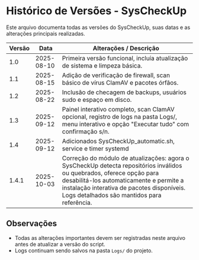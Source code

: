 # Histórico de Versões - SysCheckUp

Este arquivo documenta todas as versões do SysCheckUp, suas datas e as alterações principais realizadas.

| Versão | Data       | Alterações / Descrição |
|--------|------------|-----------------------|
| 1.0    | 2025-08-10 | Primeira versão funcional, incluía atualização de sistema e limpeza básica. |
| 1.1    | 2025-08-15 | Adição de verificação de firewall, scan básico de vírus ClamAV e pacotes órfãos. |
| 1.2    | 2025-08-22 | Inclusão de checagem de backups, usuários sudo e espaço em disco. |
| 1.3    | 2025-09-12 | Painel interativo completo, scan ClamAV opcional, registro de logs na pasta Logs/, menu interativo e opção "Executar tudo" com confirmação s/n. |
| 1.4    | 2025-09-12 | Adicionados SysCheckUp_automatic.sh, service e timer systemd |
| 1.4.1  | 2025-10-03 | Correção do módulo de atualizações: agora o SysCheckUp detecta repositórios inválidos ou quebrados, oferece opção para desabilitá-los automaticamente e permite a instalação interativa de pacotes disponíveis. Logs detalhados são mantidos para referência. |


## Observações
- Todas as alterações importantes devem ser registradas neste arquivo antes de atualizar a versão do script.
- Logs continuam sendo salvos na pasta `Logs/` do projeto.

